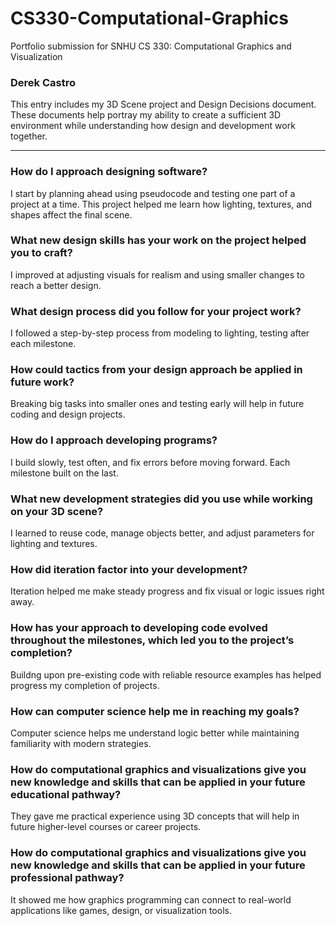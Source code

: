 # CS330-Computational-Graphics
Portfolio submission for SNHU CS 330: Computational Graphics and Visualization
### Derek Castro

This entry includes my 3D Scene project and Design Decisions document. These documents help portray my ability to create a sufficient 3D environment while understanding how design and development work together.

---

### How do I approach designing software?
I start by planning ahead using pseudocode and testing one part of a project at a time. This project helped me learn how lighting, textures, and shapes affect the final scene.

### What new design skills has your work on the project helped you to craft?
I improved at adjusting visuals for realism and using smaller changes to reach a better design.

### What design process did you follow for your project work?
I followed a step-by-step process from modeling to lighting, testing after each milestone.

### How could tactics from your design approach be applied in future work?
Breaking big tasks into smaller ones and testing early will help in future coding and design projects.

### How do I approach developing programs?
I build slowly, test often, and fix errors before moving forward. Each milestone built on the last.

### What new development strategies did you use while working on your 3D scene?
I learned to reuse code, manage objects better, and adjust parameters for lighting and textures.

### How did iteration factor into your development?
Iteration helped me make steady progress and fix visual or logic issues right away.

### How has your approach to developing code evolved throughout the milestones, which led you to the project’s completion?
Buildng upon pre-existing code with reliable resource examples has helped progress my completion of projects. 

### How can computer science help me in reaching my goals?
Computer science helps me understand logic better while maintaining familiarity with modern strategies. 

### How do computational graphics and visualizations give you new knowledge and skills that can be applied in your future educational pathway?
They gave me practical experience using 3D concepts that will help in future higher-level courses or career projects.

### How do computational graphics and visualizations give you new knowledge and skills that can be applied in your future professional pathway?
It showed me how graphics programming can connect to real-world applications like games, design, or visualization tools.
